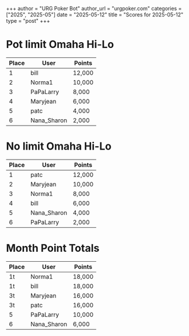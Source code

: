 +++
author = "URG Poker Bot"
author_url = "urgpoker.com"
categories = ["2025", "2025-05"]
date = "2025-05-12"
title = "Scores for 2025-05-12"
type = "post"
+++
# Pot limit Omaha Hi-Lo

| Place | User | Points |
|-------|------|--------|
| 1 | bill | 12,000 |
| 2 | Norma1 | 10,000 |
| 3 | PaPaLarry | 8,000 |
| 4 | Maryjean | 6,000 |
| 5 | patc | 4,000 |
| 6 | Nana_Sharon | 2,000 |

# No limit Omaha Hi-Lo

| Place | User | Points |
|-------|------|--------|
| 1 | patc | 12,000 |
| 2 | Maryjean | 10,000 |
| 3 | Norma1 | 8,000 |
| 4 | bill | 6,000 |
| 5 | Nana_Sharon | 4,000 |
| 6 | PaPaLarry | 2,000 |

# Month Point Totals

| Place | User | Points |
|-------|------|--------|
| 1t | Norma1 | 18,000 |
| 1t | bill | 18,000 |
| 3t | Maryjean | 16,000 |
| 3t | patc | 16,000 |
| 5 | PaPaLarry | 10,000 |
| 6 | Nana_Sharon | 6,000 |
